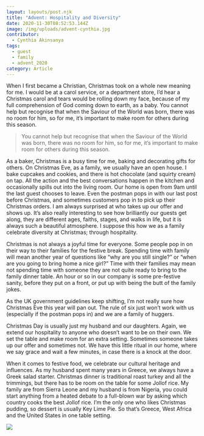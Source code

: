 ```yaml
---
layout: layouts/post.njk
title: "Advent: Hospitality and Diversity"
date: 2020-11-30T08:52:53.144Z
image: /img/uploads/advent-cynthia.jpg
contributor:
  - Cynthia Akinsanya
tags:
  - guest
  - family
  - advent_2020
category: Article
---
```

When I first became a Christian, Christmas took on a whole new meaning for me. I would be at a carol service, or a department store, I’d hear a Christmas carol and tears would be rolling down my face, because of my full comprehension of God coming down to earth, as a baby. You cannot help but recognise that when the Saviour of the World was born, there was no room for him, so for me, it’s important to make room for others during this season.

> You cannot help but recognise that when the Saviour of the World was born, there was no room for him, so for me, it’s important to make room for others during this season.

As a baker, Christmas is a busy time for me, baking and decorating gifts for others. On Christmas Eve, as a family, we usually have an open house. I bake cupcakes and cookies, and there is hot chocolate (and squirty cream) on tap. All the action and the best conversations happen in the kitchen and occasionally spills out into the living room. Our home is open from 9am until the last guest chooses to leave. Even the postman pops in with our last post before Christmas, and sometimes customers pop in to pick up their Christmas orders. I am always surprised at who takes up our offer and shows up. It’s also really interesting to see how brilliantly our guests get along, they are different ages, faiths, stages, and walks in life, but it is always such a beautiful atmosphere. I suppose this how we as a family celebrate diversity at Christmas; through hospitality.

Christmas is not always a joyful time for everyone. Some people pop in on their way to their families for the festive break. Spending time with family will mean another year of questions like “why are you still single?” or “when are you going to bring home a nice girl?” Time with their families may mean not spending time with someone they are not quite ready to bring to the family dinner table. An hour or so in our company is some pre-festive sanity, before they put on a front, or put up with being the butt of the family jokes.

As the UK government guidelines keep shifting, I’m not really sure how Christmas Eve this year will pan out. The rule of six just won’t work with us (especially if the postman pops in) and we are a family of huggers.

Christmas Day is usually just my husband and our daughters. Again, we extend our hospitality to anyone who doesn’t want to be on their own. We set the table and make room for an extra setting. Sometimes someone takes up our offer and sometimes not. We have this little ritual in our home, where we say grace and wait a few minutes, in case there is a knock at the door.

When it comes to festive food, we celebrate our cultural heritage and influences. As my husband spent many years in Greece, we always have a Greek salad starter. Christmas dinner is traditional roast turkey and all the trimmings, but there has to be room on the table for some Jollof rice. My family are from Sierra Leone and my husband is from Nigeria, you could start anything from a heated debate to a full-blown war by asking which country cooks the best Jollof rice. I’m the only one who likes Christmas pudding, so dessert is usually Key Lime Pie. So that’s Greece, West Africa and the United States in one table setting.

![](/img/uploads/cynthia_cakes.jpg)